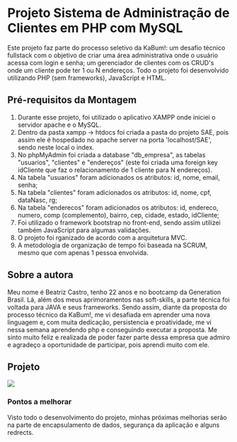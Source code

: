 # Projeto Sistema de Administração de Clientes em PHP com MySQL

Este projeto faz parte do processo seletivo da KaBum!: um desafio técnico fullstack com o objetivo de criar uma área administrativa onde o usuário acessa com login e senha; um gerenciador de clientes com os CRUD's onde um cliente pode ter 1 ou N endereços. Todo o projeto foi desenvolvido utilizando PHP (sem frameworks), JavaScript e HTML. 

## Pré-requisitos da Montagem

1. Durante esse projeto, foi utilizado o aplicativo XAMPP onde iniciei o servidor apache e o MySQL. 
2. Dentro da pasta xampp -> htdocs foi criada a pasta do projeto SAE, pois assim ele é hospedado no apache server na porta 'localhost/SAE', sendo neste local o index.
3. No phpMyAdmin foi criada a database "db_empresa", as tabelas "usuarios", "clientes" e "endereços" (este foi criada uma foreign key idCliente que faz o relacionamento de 1 cliente para N endereços).
4. Na tabela "usuarios" foram adicionados os atributos: id, nome, email, senha;
5. Na tabela "clientes" foram adicionados os atributos: id, nome, cpf, dataNasc, rg;
6. Na tabela "enderecos" foram adicionados os atributos: id, endereco, numero, comp (complemento), bairro, cep, cidade, estado, idCliente;
7. Foi utilizado o framework bootstrap no front-end, sendo assim utilizei também JavaScript para algumas validações. 
8. O projeto foi rganizado de acordo com a arquitetura MVC.
9. A metodologia de organização de tempo foi baseada na SCRUM, mesmo que com apenas 1 pessoa envolvida.

## Sobre a autora

Meu nome é Beatriz Castro, tenho 22 anos e no bootcamp da Generation Brasil. Lá, além dos meus aprimoramentos nas soft-skills, a parte técnica foi voltada para JAVA e seus frameworks. Sendo assim, diante da proposta do processo técnico da KaBum!, me vi desafiada em aprender uma nova linguagem e, com muita dedicação, persistencia e proatividade, me vi nessa semana aprendendo php e conseguindo executar a proposta. Me sinto muito feliz e realizada de poder fazer parte dessa empresa que admiro e agradeço a oportunidade de participar, pois aprendi muito com ele. 

## Projeto

<img  src="https://imgur.com/CUqzGPH.gif">

### Pontos a melhorar

Visto todo o desenvolvimento do projeto, minhas próximas melhorias serão na parte de encapsulamento de dados, segurança da aplicação e alguns redrects.
